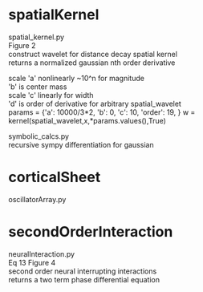 # spatialKernel
spatial_kernel.py<br>
Figure 2<br>
construct wavelet for distance decay spatial kernel<br>
returns a normalized gaussian nth order derivative<br>


scale 'a' nonlinearly ~10^n for magnitude<br>
'b' is center mass<br>
scale 'c' linearly for width<br>
'd' is order of derivative for arbitrary spatial_wavelet <br>
    params = {'a': 10000/3*2,
              'b': 0,
              'c': 10,
              'order': 19,
              }
    w = kernel(spatial_wavelet,x,*params.values(),True)

symbolic_calcs.py<br>
recursive sympy differentiation for gaussian<br>


# corticalSheet
oscillatorArray.py<br>


# secondOrderInteraction
neuralInteraction.py<br>
Eq 13 Figure 4<br>
second order neural interrupting interactions<br>
returns a two term phase differential equation<br>
